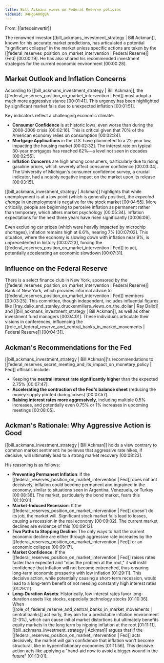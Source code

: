 ```yaml
---
title: Bill Ackmans views on Federal Reserve policies
videoId: 04Hg6AR0gBA
---
```


From: [[artedeinvertir]] <br/> 

The renowned investor [[bill_ackmans_investment_strategy | Bill Ackman]], known for his accurate market predictions, has articulated a potential "significant collapse" in the market unless specific actions are taken by the [[federal_reserves_position_on_market_intervention | Federal Reserve]] (Fed) <a class="yt-timestamp" data-t="00:00:19">[00:00:19]</a>. He has also shared his recommended investment strategies for the current economic environment <a class="yt-timestamp" data-t="00:00:28">[00:00:28]</a>.

## Market Outlook and Inflation Concerns

According to [[bill_ackmans_investment_strategy | Bill Ackman]], the [[federal_reserves_position_on_market_intervention | Fed]] must adopt a much more aggressive stance <a class="yt-timestamp" data-t="00:01:41">[00:01:41]</a>. This urgency has been highlighted by significant market falls due to unexpected inflation <a class="yt-timestamp" data-t="00:01:51">[00:01:51]</a>.

Key indicators reflect a challenging economic climate:
*   **Consumer Confidence** is at historic lows, even worse than during the 2008-2009 crisis <a class="yt-timestamp" data-t="00:02:16">[00:02:16]</a>. This is critical given that 70% of the American economy relies on consumption <a class="yt-timestamp" data-t="00:02:24">[00:02:24]</a>.
*   **Mortgage Applications** in the U.S. have plummeted to a 22-year low, impacting the housing market <a class="yt-timestamp" data-t="00:02:32">[00:02:32]</a>. The interest rate on typical 30-year mortgages has reached 62%—a level not seen in decades <a class="yt-timestamp" data-t="00:02:55">[00:02:55]</a>.
*   **Inflation Concerns** are high among consumers, particularly due to rising gasoline prices, which severely affect consumer confidence <a class="yt-timestamp" data-t="00:03:04">[00:03:04]</a>. The University of Michigan's consumer confidence survey, a crucial indicator, had a notably negative impact on the market upon its release <a class="yt-timestamp" data-t="00:03:15">[00:03:15]</a>.

[[bill_ackmans_investment_strategy | Ackman]] highlights that while unemployment is at a low point (which is generally positive), the *expected change* in unemployment is negative for the stock market <a class="yt-timestamp" data-t="00:04:55">[00:04:55]</a>. More critically, people are beginning to perceive inflation as permanent rather than temporary, which alters market psychology <a class="yt-timestamp" data-t="00:05:34">[00:05:34]</a>. Inflation expectations for the next three years have risen significantly <a class="yt-timestamp" data-t="00:06:06">[00:06:06]</a>.

Even excluding car prices (which were heavily impacted by microchip shortages), inflation remains high at 6.6%, nearing 7% <a class="yt-timestamp" data-t="00:07:02">[00:07:02]</a>. This situation, where the economy is slowing down with inflation near 9%, is unprecedented in history <a class="yt-timestamp" data-t="00:07:23">[00:07:23]</a>, forcing the [[federal_reserves_position_on_market_intervention | Fed]] to act, potentially accelerating an economic slowdown <a class="yt-timestamp" data-t="00:07:31">[00:07:31]</a>.

## Influence on the Federal Reserve

There is a select finance club in New York, sponsored by the [[federal_reserves_position_on_market_intervention | Federal Reserve]] Bank of New York, which provides informal advice to [[federal_reserves_position_on_market_intervention | Fed]] members <a class="yt-timestamp" data-t="00:03:25">[00:03:25]</a>. This committee, though independent, includes influential figures like [[ray_dalio_and_stanley_druckenmillers_views_on_the_dollar | Ray Dalio]] and [[bill_ackmans_investment_strategy | Bill Ackman]], as well as other investment fund managers <a class="yt-timestamp" data-t="00:04:01">[00:04:01]</a>. These individuals articulate their visions in conferences, influencing the [[role_of_federal_reserve_and_central_banks_in_market_movements | Federal Reserve]] <a class="yt-timestamp" data-t="00:04:31">[00:04:31]</a>.

## Ackman's Recommendations for the Fed

[[bill_ackmans_investment_strategy | Bill Ackman]]'s recommendations to [[federal_reserves_secret_meeting_and_its_impact_on_monetary_policy | Fed]] officials include:
*   Keeping the **neutral interest rate significantly higher** than the expected 2.75% <a class="yt-timestamp" data-t="00:07:47">[00:07:47]</a>.
*   **Accelerating the contraction of the Fed's balance sheet** (reducing the money supply printed during crises) <a class="yt-timestamp" data-t="00:07:57">[00:07:57]</a>.
*   **Raising interest rates more aggressively**, including multiple 0.5% increases, and potentially even 0.75% or 1% increases in upcoming meetings <a class="yt-timestamp" data-t="00:08:05">[00:08:05]</a>.

## Ackman's Rationale: Why Aggressive Action is Good

[[bill_ackmans_investment_strategy | Bill Ackman]] holds a view contrary to common market sentiment: he believes that aggressive rate hikes, if decisive, will ultimately lead to a strong market recovery <a class="yt-timestamp" data-t="00:08:23">[00:08:23]</a>.

His reasoning is as follows:
*   **Preventing Permanent Inflation**: If the [[federal_reserves_position_on_market_intervention | Fed]] does not act decisively, inflation could become permanent and ingrained in the economy, similar to situations seen in Argentina, Venezuela, or Turkey <a class="yt-timestamp" data-t="00:08:38">[00:08:38]</a>. The market, particularly the bond market, fears this <a class="yt-timestamp" data-t="01:10:01">[01:10:01]</a>.
*   **Market-Induced Recession**: If the [[federal_reserves_position_on_market_intervention | Fed]] doesn't do its job, the market will. Significant stock market falls lead to losses, causing a recession in the real economy <a class="yt-timestamp" data-t="00:09:02">[00:09:02]</a>. The current market declines are evidence of this <a class="yt-timestamp" data-t="00:09:12">[00:09:12]</a>.
*   **Two Paths to Stopping Decline**: The only ways to halt the current economic decline are either through aggressive rate increases by the [[federal_reserves_position_on_market_intervention | Fed]] or an economic collapse <a class="yt-timestamp" data-t="00:09:17">[00:09:17]</a>.
*   **Market Confidence**: If the [[federal_reserves_position_on_market_intervention | Fed]] raises rates faster than expected and "nips the problem at the root," it will instil confidence that inflation will not become entrenched, thus ensuring long-term economic prosperity with low inflation <a class="yt-timestamp" data-t="01:29:11">[01:29:11]</a>. This decisive action, while potentially causing a short-term recession, would lead to a long-term benefit of not needing constantly high interest rates <a class="yt-timestamp" data-t="01:29:11">[01:29:11]</a>.
*   **Long-Duration Assets**: Historically, low interest rates favor long-duration assets like stocks, especially technology stocks <a class="yt-timestamp" data-t="01:10:36">[01:10:36]</a>. When [[role_of_federal_reserve_and_central_banks_in_market_movements | central banks]] act early, they aim for a predictable inflation environment (2-3%), which can cause initial market distortions but ultimately benefits equity markets in the long term by nipping inflation at the root <a class="yt-timestamp" data-t="01:11:11">[01:11:11]</a>. [[bill_ackmans_investment_strategy | Ackman]] argues that if the [[federal_reserves_position_on_market_intervention | Fed]] acts decisively, the market will gain confidence that inflation won't become structural, like in hyperinflationary economies <a class="yt-timestamp" data-t="01:11:56">[01:11:56]</a>. This decisive action acts like applying a "band-aid now to avoid a bigger wound in the future" <a class="yt-timestamp" data-t="01:13:01">[01:13:01]</a>.